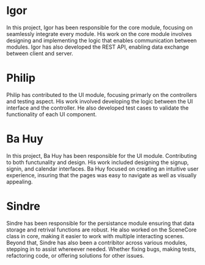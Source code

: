 # Igor

In this project, Igor has been responsible for the core module, focusing on seamlessly integrate every module. His work on the core module involves designing and implementing the logic that enables communication between modules.
Igor has also developed the REST API, enabling data exchange between client and server.

# Philip

Philip has contributed to the UI module, focusing primarly on the controllers and testing aspect. His work involved developing the logic between the UI interface and the controller. He also developed test cases to validate the functionality of each UI component.

# Ba Huy

In this project, Ba Huy has been responsible for the UI module.
Contributing to both functunality and design. His work included designing the signup, signin, and calendar interfaces. Ba Huy focused on creating an intuitive user experience, insuring that the pages was easy to navigate as well as visually appealing.

# Sindre

Sindre has been responsible for the persistance module ensuring that data storage and retrival functions are robust. He also worked on the SceneCore class in core, making it easier to work with multiple interacting scenes.
Beyond that, Sindre has also been a contribitor across various modules, stepping in to assist whereever needed. Whether fixing bugs, making tests, refactoring code, or offering solutions for other issues.
